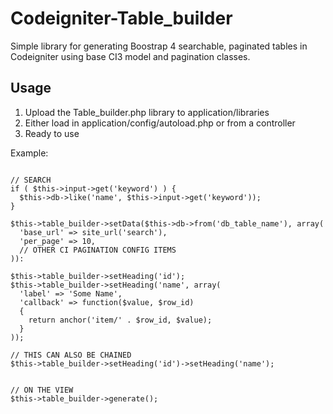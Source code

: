 # Codeigniter-Table_builder
Simple library for generating Boostrap 4 searchable, paginated tables in Codeigniter using base CI3 model and pagination classes.

## Usage 

1. Upload the Table_builder.php library to application/libraries
2. Either load in application/config/autoload.php or from a controller
3. Ready to use

Example:

~~~

// SEARCH
if ( $this->input->get('keyword') ) {
  $this->db->like('name', $this->input->get('keyword'));
}

$this->table_builder->setData($this->db->from('db_table_name'), array(
  'base_url' => site_url('search'),
  'per_page' => 10,
  // OTHER CI PAGINATION CONFIG ITEMS
)):

$this->table_builder->setHeading('id');
$this->table_builder->setHeading('name', array(
  'label' => 'Some Name',
  'callback' => function($value, $row_id)
  {
    return anchor('item/' . $row_id, $value);
  }
));

// THIS CAN ALSO BE CHAINED
$this->table_builder->setHeading('id')->setHeading('name');


// ON THE VIEW
$this->table_builder->generate();

~~~
